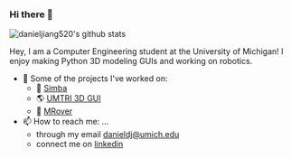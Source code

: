 ### Hi there 👋

![danieljiang520's github stats](https://github-readme-stats.vercel.app/api?username=danieljiang520&count_private=true)

Hey, I am a Computer Engineering student at the University of Michigan! I enjoy making Python 3D modeling GUIs and working on robotics.

- 🔭 Some of the projects I've worked on:
  - :dog: [Simba](https://github.com/danieljiang520/Simba)
  - :earth_americas: [UMTRI 3D GUI](https://github.com/danieljiang520/UMTRI_3DGUI)
  - :rocket: [MRover](https://github.com/umrover/mrover-workspace)
- 📫 How to reach me: ...
  - through my email danieldj@umich.edu
  - connect me on [linkedin](https://www.linkedin.com/in/danieljiangdj/)
